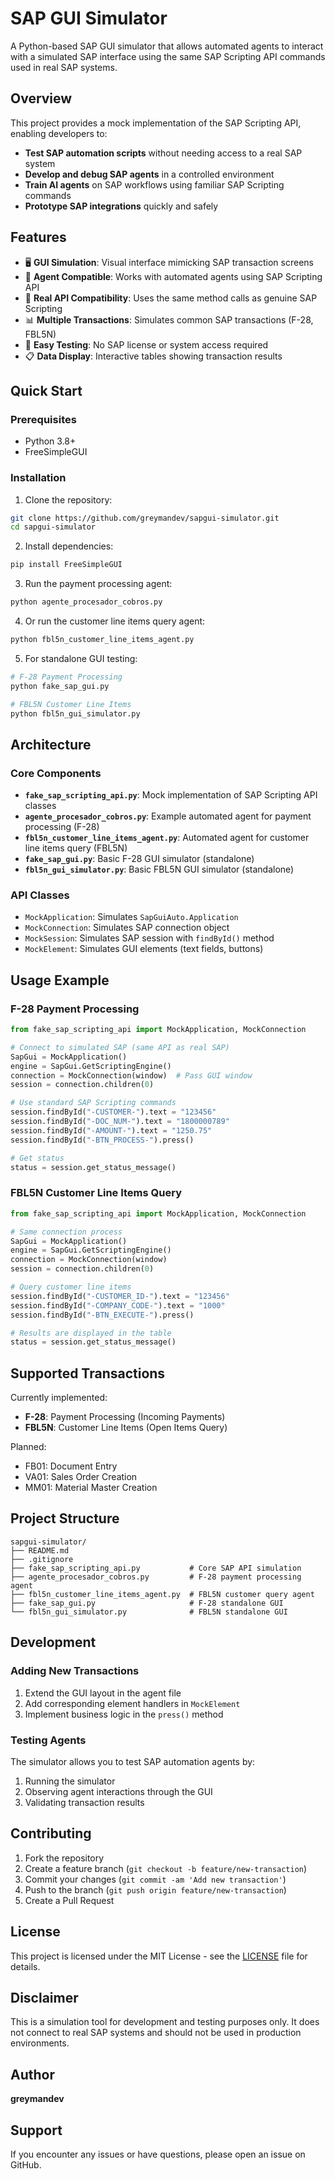 # SAP GUI Simulator

A Python-based SAP GUI simulator that allows automated agents to interact with a simulated SAP interface using the same SAP Scripting API commands used in real SAP systems.

## Overview

This project provides a mock implementation of the SAP Scripting API, enabling developers to:

- **Test SAP automation scripts** without needing access to a real SAP system
- **Develop and debug SAP agents** in a controlled environment
- **Train AI agents** on SAP workflows using familiar SAP Scripting commands
- **Prototype SAP integrations** quickly and safely

## Features

- 🖥️ **GUI Simulation**: Visual interface mimicking SAP transaction screens
- 🤖 **Agent Compatible**: Works with automated agents using SAP Scripting API
- 🔄 **Real API Compatibility**: Uses the same method calls as genuine SAP Scripting
- 📊 **Multiple Transactions**: Simulates common SAP transactions (F-28, FBL5N)
- 🎯 **Easy Testing**: No SAP license or system access required
- 📋 **Data Display**: Interactive tables showing transaction results

## Quick Start

### Prerequisites

- Python 3.8+
- FreeSimpleGUI

### Installation

1. Clone the repository:
```bash
git clone https://github.com/greymandev/sapgui-simulator.git
cd sapgui-simulator
```

2. Install dependencies:
```bash
pip install FreeSimpleGUI
```

3. Run the payment processing agent:
```bash
python agente_procesador_cobros.py
```

4. Or run the customer line items query agent:
```bash
python fbl5n_customer_line_items_agent.py
```

5. For standalone GUI testing:
```bash
# F-28 Payment Processing
python fake_sap_gui.py

# FBL5N Customer Line Items
python fbl5n_gui_simulator.py
```

## Architecture

### Core Components

- **`fake_sap_scripting_api.py`**: Mock implementation of SAP Scripting API classes
- **`agente_procesador_cobros.py`**: Example automated agent for payment processing (F-28)
- **`fbl5n_customer_line_items_agent.py`**: Automated agent for customer line items query (FBL5N)
- **`fake_sap_gui.py`**: Basic F-28 GUI simulator (standalone)
- **`fbl5n_gui_simulator.py`**: Basic FBL5N GUI simulator (standalone)

### API Classes

- `MockApplication`: Simulates `SapGuiAuto.Application`
- `MockConnection`: Simulates SAP connection object
- `MockSession`: Simulates SAP session with `findById()` method
- `MockElement`: Simulates GUI elements (text fields, buttons)

## Usage Example

### F-28 Payment Processing
```python
from fake_sap_scripting_api import MockApplication, MockConnection

# Connect to simulated SAP (same API as real SAP)
SapGui = MockApplication()
engine = SapGui.GetScriptingEngine()
connection = MockConnection(window)  # Pass GUI window
session = connection.children(0)

# Use standard SAP Scripting commands
session.findById("-CUSTOMER-").text = "123456"
session.findById("-DOC_NUM-").text = "1800000789"
session.findById("-AMOUNT-").text = "1250.75"
session.findById("-BTN_PROCESS-").press()

# Get status
status = session.get_status_message()
```

### FBL5N Customer Line Items Query
```python
from fake_sap_scripting_api import MockApplication, MockConnection

# Same connection process
SapGui = MockApplication()
engine = SapGui.GetScriptingEngine()
connection = MockConnection(window)
session = connection.children(0)

# Query customer line items
session.findById("-CUSTOMER_ID-").text = "123456"
session.findById("-COMPANY_CODE-").text = "1000"
session.findById("-BTN_EXECUTE-").press()

# Results are displayed in the table
status = session.get_status_message()
```

## Supported Transactions

Currently implemented:
- **F-28**: Payment Processing (Incoming Payments)
- **FBL5N**: Customer Line Items (Open Items Query)

Planned:
- FB01: Document Entry
- VA01: Sales Order Creation
- MM01: Material Master Creation

## Project Structure

```
sapgui-simulator/
├── README.md
├── .gitignore
├── fake_sap_scripting_api.py           # Core SAP API simulation
├── agente_procesador_cobros.py         # F-28 payment processing agent
├── fbl5n_customer_line_items_agent.py  # FBL5N customer query agent
├── fake_sap_gui.py                     # F-28 standalone GUI
└── fbl5n_gui_simulator.py              # FBL5N standalone GUI
```

## Development

### Adding New Transactions

1. Extend the GUI layout in the agent file
2. Add corresponding element handlers in `MockElement`
3. Implement business logic in the `press()` method

### Testing Agents

The simulator allows you to test SAP automation agents by:
1. Running the simulator
2. Observing agent interactions through the GUI
3. Validating transaction results

## Contributing

1. Fork the repository
2. Create a feature branch (`git checkout -b feature/new-transaction`)
3. Commit your changes (`git commit -am 'Add new transaction'`)
4. Push to the branch (`git push origin feature/new-transaction`)
5. Create a Pull Request

## License

This project is licensed under the MIT License - see the [LICENSE](LICENSE) file for details.

## Disclaimer

This is a simulation tool for development and testing purposes only. It does not connect to real SAP systems and should not be used in production environments.

## Author

**greymandev**

## Support

If you encounter any issues or have questions, please open an issue on GitHub.
